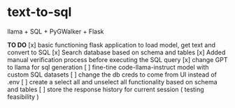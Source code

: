 # text-to-sql
llama + SQL + PyGWalker + Flask

**TO DO**
[x] basic functioning flask application to load model, get text and convert to SQL
[x] Search database based on schema and tables
[x] Added manual verification process before executing the SQL query
[x] change GPT to llama for sql generation
[ ] fine-tine code-llama-instruct model with custom SQL datasets
[ ] change the db creds to come from UI instead of .env
[ ] create a select all and unselect all functionality based on schema and tables
[ ] store the response history for current session ( testing feasibility )
